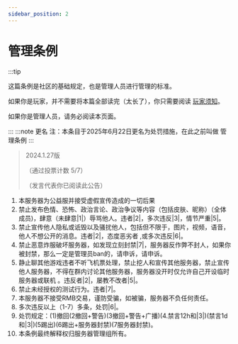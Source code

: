 ```yaml
---
sidebar_position: 2
---
```


# 管理条例

:::tip

这篇条例是社区的基础规定，也是管理人员进行管理的标准。

如果你是玩家，并不需要将本篇全部读完（太长了），你只需要阅读 [玩家须知](./player-notice.md)。

如果你是管理人员，请务必阅读本页面。

:::
:::note 更名
注：本条目于2025年6月22日更名为处罚措施，在此之前叫做 管理条例
:::

> 2024.1.27版
> 
>（通过投票计数 5/7）
> 
>（发言代表你已阅读此公告）

1. 本服务器为公益服并接受虚假宣传造成的一切后果
2. 禁止发布色情、恐怖、政治言论、政治争议等内容（包括皮肤、昵称）（全体成员)，肆意（未肆意|1|）辱骂他人。违者|2|，多次违反|3|，情节严重|5|。
3. 禁止宣传他人隐私或诋毁以及骚扰他人，包括但不限于，图片，视频，语音，他人不想公开的消息。违者|2|，态度恶劣者
,或多次违反|6|。
4. 禁止恶意炸服破坏服务器，如发现立刻封禁|7|，服务器反作弊不封人，如果你被封禁，那么一定是管理员ban的，请申诉，请申诉。
5. 静止聊其他游戏违者不听飞机票处理，禁止挖人和宣传其他服务器，禁止宣传他人服务器，不得在群内讨论其他服务器，服务器没开时仅允许自己开设临时服务器或联机
。违反者|2|，屡教不改者|5|。
6. 禁止未经授权的测试行为。违者|7|。
7. 本服务器不接受RMB交易，谨防受骗，如被骗，服务器不负任何责任。
8. 多次违反以上（1-7）多条，处罚|6|。
9. 处罚规定：(1)撤回(2撤回+警告)(3撤回+警告+广播)(4.禁言12h和|3|)(禁言1d和|3|)(5踢出)(6踢出+服务器封禁)(7服务器封禁)。
10. 本条例最终解释权归服务器管理组所有。